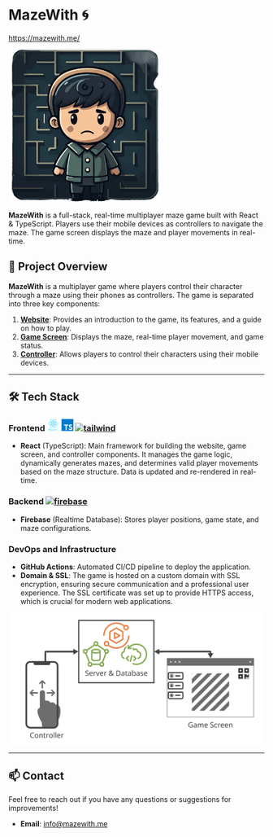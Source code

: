 # MazeWith 🌀

<a href="https://mazewith.me/" style="text-align:center; display:block;">https://mazewith.me/</a>

![MazeWith](../Resources/favicon.png)

**MazeWith** is a full-stack, real-time multiplayer maze game built with React & TypeScript. Players use their mobile devices as controllers to navigate the maze. The game screen displays the maze and player movements in real-time.

## 🚀 Project Overview

**MazeWith** is a multiplayer game where players control their character through a maze using their phones as controllers. The game is separated into three key components:

1. [**Website**](https://github.com/mazewith/website): Provides an introduction to the game, its features, and a guide on how to play.
2. [**Game Screen**](https://github.com/mazewith/game): Displays the maze, real-time player movement, and game status.
3. [**Controller**](https://github.com/mazewith/controller): Allows players to control their characters using their mobile devices.

---

## 🛠️ Tech Stack

### Frontend <a href="https://reactjs.org/" target="_blank" rel="noreferrer"><img src="https://raw.githubusercontent.com/devicons/devicon/master/icons/react/react-original-wordmark.svg" alt="react" width="24" height="24"/></a> <a href="https://www.typescriptlang.org/" target="_blank" rel="noreferrer"><img src="https://raw.githubusercontent.com/devicons/devicon/master/icons/typescript/typescript-original.svg" alt="typescript" width="24" height="24"/></a> <a href="https://tailwindcss.com/" target="_blank" rel="noreferrer"><img src="https://www.vectorlogo.zone/logos/tailwindcss/tailwindcss-icon.svg" alt="tailwind" width="24" height="24"/></a>

- **React** (TypeScript): Main framework for building the website, game screen, and controller components. It manages the game logic, dynamically generates mazes, and determines valid player movements based on the maze structure. Data is updated and re-rendered in real-time.

### Backend <a href="https://firebase.google.com/" target="_blank" rel="noreferrer"><img src="https://www.vectorlogo.zone/logos/firebase/firebase-icon.svg" alt="firebase" width="24" height="24"/></a>

- **Firebase** (Realtime Database): Stores player positions, game state, and maze configurations.

### DevOps and Infrastructure

- **GitHub Actions**: Automated CI/CD pipeline to deploy the application.
- **Domain & SSL**: The game is hosted on a custom domain with SSL encryption, ensuring secure communication and a professional user experience. The SSL certificate was set up to provide HTTPS access, which is crucial for modern web applications.

![Architecture](../Resources/architecture.jpg)

---

## 📫 Contact

Feel free to reach out if you have any questions or suggestions for improvements!

- **Email**: [info@mazewith.me](mailto:info@mazewith.me)

